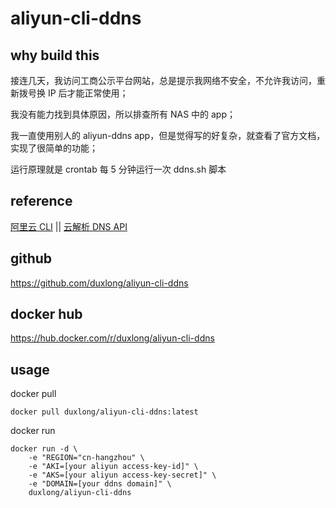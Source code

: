 # aliyun-cli-ddns

## why build this

接连几天，我访问工商公示平台网站，总是提示我网络不安全，不允许我访问，重新拨号换 IP 后才能正常使用；

我没有能力找到具体原因，所以排查所有 NAS 中的 app；

我一直使用别人的 aliyun-ddns app，但是觉得写的好复杂，就查看了官方文档，实现了很简单的功能；

运行原理就是 crontab 每 5 分钟运行一次 ddns.sh 脚本

## reference

[阿里云 CLI](https://help.aliyun.com/product/29991.html) || [云解析 DNS API](https://help.aliyun.com/document_detail/29740.html)

## github

https://github.com/duxlong/aliyun-cli-ddns

## docker hub

https://hub.docker.com/r/duxlong/aliyun-cli-ddns

## usage

docker pull
```
docker pull duxlong/aliyun-cli-ddns:latest
```

docker run
```
docker run -d \
    -e "REGION="cn-hangzhou" \
    -e "AKI=[your aliyun access-key-id]" \
    -e "AKS=[your aliyun access-key-secret]" \
    -e "DOMAIN=[your ddns domain]" \
    duxlong/aliyun-cli-ddns
```
